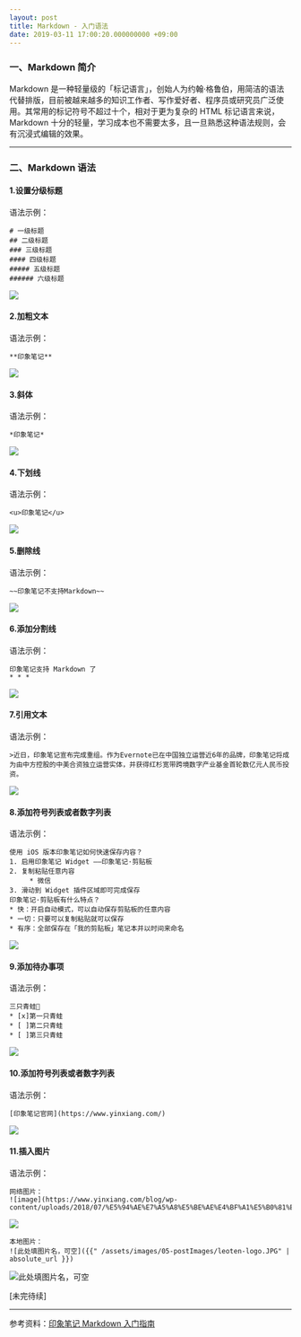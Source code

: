 ```yaml
---
layout: post
title: Markdown - 入门语法
date: 2019-03-11 17:00:20.000000000 +09:00
---
```

### 一、Markdown 简介
Markdown 是一种轻量级的「标记语言」，创始人为约翰·格鲁伯，用简洁的语法代替排版，目前被越来越多的知识工作者、写作爱好者、程序员或研究员广泛使用。其常用的标记符号不超过十个，相对于更为复杂的 HTML 标记语言来说，Markdown 十分的轻量，学习成本也不需要太多，且一旦熟悉这种语法规则，会有沉浸式编辑的效果。
* * *

### 二、Markdown 语法
#### 1.设置分级标题
语法示例：
```
# 一级标题
## 二级标题
### 三级标题
#### 四级标题
##### 五级标题
###### 六级标题
```
![](https://list.yinxiang.com/media/images/4d01db13595e47a605bdcee58863bcc9.png)

#### 2.加粗文本
语法示例：
```
**印象笔记**
```
![](https://list.yinxiang.com/media/images/c6bdf4f7243a65e9d265f8354a985133.png)

#### 3.斜体
语法示例：
```
*印象笔记*
```
![](https://list.yinxiang.com/media/images/013f1b9f886759dd2881a90594505be7.png)
#### 4.下划线
语法示例：
```
<u>印象笔记</u>
```
![](https://list.yinxiang.com/media/images/e9dfb2393770d6b3f9797251828fc64a.png)
#### 5.删除线
语法示例：
```
~~印象笔记不支持Markdown~~
```
![](https://list.yinxiang.com/media/images/801daebf96b7c608324f653b8919d20b.png)
#### 6.添加分割线
语法示例：
```
印象笔记支持 Markdown 了
* * *
```
![](https://list.yinxiang.com/media/images/17e2f842833974e024ddbfe8601db88a.png)
#### 7.引用文本
语法示例：
```
>近日，印象笔记宣布完成重组。作为Evernote已在中国独立运营近6年的品牌，印象笔记将成为由中方控股的中美合资独立运营实体，并获得红杉宽带跨境数字产业基金首轮数亿元人民币投资。
```
![](https://list.yinxiang.com/media/images/5e7bc153735b23aa620131c3b53c4bbe.png)
#### 8.添加符号列表或者数字列表
语法示例：
```
使用 iOS 版本印象笔记如何快速保存内容？
1. 启用印象笔记 Widget ——印象笔记·剪贴板
2. 复制粘贴任意内容
     * 微信
3. 滑动到 Widget 插件区域即可完成保存
印象笔记·剪贴板有什么特点？
* 快：开启自动模式，可以自动保存剪贴板的任意内容
* 一切：只要可以复制粘贴就可以保存
* 有序：全部保存在「我的剪贴板」笔记本并以时间来命名
```
![](https://list.yinxiang.com/media/images/50ffb8685cde14d6f94ba56d048eb484.png)
#### 9.添加待办事项
语法示例：
```
三只青蛙🐸
* [x]第一只青蛙
* [ ]第二只青蛙
* [ ]第三只青蛙
```
![](https://list.yinxiang.com/media/images/aeec9223706ba3fc5ff64649a1026b4a.png)
#### 10.添加符号列表或者数字列表
语法示例：
```
[印象笔记官网](https://www.yinxiang.com/)
```
![](https://list.yinxiang.com/media/images/262a54f32549f26feb2a8ca094ebd7e2.png)
#### 11.插入图片
语法示例：
```
网络图片：
![image](https://www.yinxiang.com/blog/wp-content/uploads/2018/07/%E5%94%AE%E7%A5%A8%E5%BE%AE%E4%BF%A1%E5%B0%81%E9%9D%A22.png)
```
![](https://list.yinxiang.com/media/images/8ee134e2c4b58cac11bc9ca1b202c69e.png)
```
本地图片：
![此处填图片名，可空]({{" /assets/images/05-postImages/leoten-logo.JPG" | absolute_url }})
```
![此处填图片名，可空]({{"/assets/images/05-postImages/leoten-logo.JPG"|absolute_url}})

[未完待续]
***
参考资料：[印象笔记 Markdown 入门指南](https://list.yinxiang.com/markdown/eef42447-db3f-48ee-827b-1bb34c03eb83.php)

